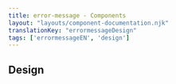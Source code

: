 ```yaml
---
title: error-message - Components
layout: "layouts/component-documentation.njk"
translationKey: "errormessageDesign"
tags: ['errormessageEN', 'design']
---
```


## Design